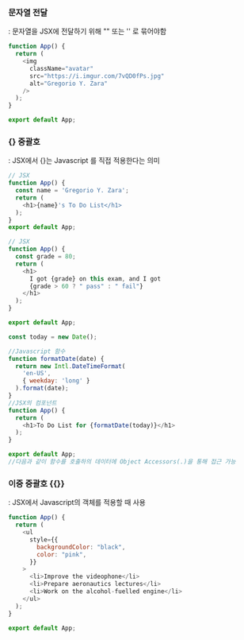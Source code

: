
### 문자열 전달
: 문자열을 JSX에 전달하기 위해 "" 또는 '' 로 묶어야함

```Javascript
function App() {
  return (
    <img
      className="avatar"
      src="https://i.imgur.com/7vQD0fPs.jpg"
      alt="Gregorio Y. Zara"
    />
  );
}

export default App;

```
### {} 중괄호
: JSX에서 {}는 Javascript 를 직접 적용한다는 의미

```Javascript
// JSX
function App() {
  const name = 'Gregorio Y. Zara';
  return (
    <h1>{name}'s To Do List</h1>
  );
}
export default App;

```

```Javascript
// JSX
function App() {
  const grade = 80;
  return (
    <h1>
      I got {grade} on this exam, and I got
      {grade > 60 ? " pass" : " fail"}
    </h1>
  );
}

export default App;

```

```Javascript
const today = new Date();

//Javascript 함수
function formatDate(date) {
  return new Intl.DateTimeFormat(
    'en-US',
    { weekday: 'long' }
  ).format(date);
}
//JSX의 컴포넌트
function App() {
  return (
    <h1>To Do List for {formatDate(today)}</h1>
  );
}

export default App;
//다음과 같이 함수를 호출하의 데이터에 Object Accessors(.)을 통해 접근 가능
```

### 이중 중괄호 {{}}
: JSX에서 Javascript의 객체를 적용할 때 사용

```Javascript
function App() {
  return (
    <ul
      style={{
        backgroundColor: "black",
        color: "pink",
      }}
    >
      <li>Improve the videophone</li>
      <li>Prepare aeronautics lectures</li>
      <li>Work on the alcohol-fuelled engine</li>
    </ul>
  );
}

export default App;

```